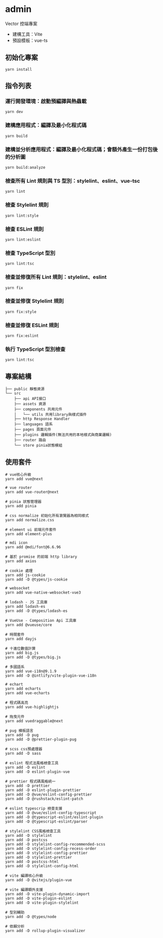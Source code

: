 # admin

Vector 控端專案

- 建構工具：Vite
- 預設模板：vue-ts

## 初始化專案

```yarn
yarn install
```

## 指令列表

### 運行開發環境：啟動預編譯與熱蟲載

```yarn
yarn dev
```

### 建構應用程式：編譯及最小化程式碼

```yarn
yarn build
```

### 建構並分析應用程式：編譯及最小化程式碼；會額外產生一份打包後的分析圖

```yarn
yarn build:analyze
```

### 檢查所有 Lint 規則與 TS 型別：stylelint、eslint、vue-tsc

```yarn
yarn lint
```

### 檢查 Stylelint 規則

```yarn
yarn lint:style
```

### 檢查 ESLint 規則

```yarn
yarn lint:eslint
```

### 檢查 TypeScript 型別

```yarn
yarn lint:tsc
```

### 檢查並修復所有 Lint 規則：stylelint、eslint

```yarn
yarn fix
```

### 檢查並修復 Stylelint 規則

```yarn
yarn fix:style
```

### 檢查並修復 ESLint 規則

```yarn
yarn fix:eslint
```

### 執行 TypeScript 型別檢查

```yarn
yarn lint:tsc
```

## 專案結構

```text
├── public 靜態資源
└── src
    ├── api API接口
    ├── assets 資源
    ├── components 共用元件
    │   └── utils 共用library與樣式插件
    ├── http Response Handler
    ├── languages 語系
    ├── pages 頁面元件
    ├── plugins 邏輯插件(無法共用的本地樣式與商業邏輯)
    ├── router 路由
    └── store pinia狀態模組
```

## 使用套件

```text
# vue核心升級
yarn add vue@next

# vue router
yarn add vue-router@next

# pinia 狀態管理器
yarn add pinia

# css normalize 初始化所有瀏覽器為相同樣式
yarn add normalize.css

# element ui 前端元件套件
yarn add element-plus

# mdi icon
yarn add @mdi/font@6.6.96

# 基於 promise 的前端 http library
yarn add axios

# cookie 處理
yarn add js-cookie
yarn add -D @types/js-cookie

# websocket
yarn add vue-native-websocket-vue3

# lodash - JS 工具庫
yarn add lodash-es
yarn add -D @types/lodash-es

# VueUse - Composition Api 工具庫
yarn add @vueuse/core

# 時間套件
yarn add dayjs

# 十進位數值計算
yarn add big.js
yarn add -D @types/big.js

# 多國語系
yarn add vue-i18n@9.1.9
yarn add -D @intlify/vite-plugin-vue-i18n

# echart
yarn add echarts
yarn add vue-echarts

# 程式碼高亮
yarn add vue-highlightjs

# 拖曳元件
yarn add vuedraggable@next

# pug 模板語言
yarn add -D pug
yarn add -D @prettier-plugin-pug

# scss css預處理器
yarn add -D sass

# eslint 程式法風格檢查工具
yarn add -D eslint
yarn add -D eslint-plugin-vue

# prettier 程式碼風格統一
yarn add -D prettier
yarn add -D eslint-plugin-prettier
yarn add -D @vue/eslint-config-prettier
yarn add -D @rushstack/eslint-patch

# eslint typescrip 檢查支援
yarn add -D @vue/eslint-config-typescript
yarn add -D @typescript-eslint/eslint-plugin
yarn add -D @typescript-eslint/parser

# stylelint CSS風格檢查工具
yarn add -D stylelint
yarn add -D postcss
yarn add -D stylelint-config-recommended-scss
yarn add -D stylelint-config-recess-order
yarn add -D stylelint-config-prettier
yarn add -D stylelint-prettier
yarn add -D postcss-html
yarn add -D stylelint-config-html

# vite 編譯核心升級
yarn add -D @vitejs/plugin-vue

# vite 編譯額外支援
yarn add -D vite-plugin-dynamic-import
yarn add -D vite-plugin-eslint
yarn add -D vite-plugin-stylelint

# 型別輔助
yarn add -D @types/node

# 依賴分析
yarn add -D rollup-plugin-visualizer
```
